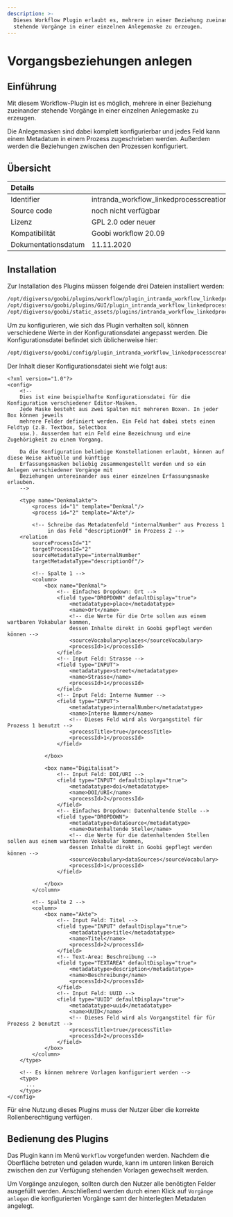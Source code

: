 ```yaml
---
description: >-
  Dieses Workflow Plugin erlaubt es, mehrere in einer Beziehung zueinander
  stehende Vorgänge in einer einzelnen Anlegemaske zu erzeugen.
---
```


# Vorgangsbeziehungen anlegen

## Einführung

Mit diesem Workflow-Plugin ist es möglich, mehrere in einer Beziehung zueinander stehende Vorgänge in einer einzelnen Anlegemaske zu erzeugen.

Die Anlegemasken sind dabei komplett konfigurierbar und jedes Feld kann einem Metadatum in einem Prozess zugeschrieben werden. Außerdem werden die Beziehungen zwischen den Prozessen konfiguriert.

## Übersicht

| Details |  |
| :--- | :--- |
| Identifier | intranda\_workflow\_linkedprocesscreation |
| Source code | noch nicht verfügbar |
| Lizenz | GPL 2.0 oder neuer |
| Kompatibilität | Goobi workflow 20.09 |
| Dokumentationsdatum | 11.11.2020 |

## Installation

Zur Installation des Plugins müssen folgende drei Dateien installiert werden:

```bash
/opt/digiverso/goobi/plugins/workflow/plugin_intranda_workflow_linkedprocesscreation.jar
/opt/digiverso/goobi/plugins/GUI/plugin_intranda_workflow_linkedprocesscreation-GUI.jar
/opt/digiverso/goobi/static_assets/plugins/intranda_workflow_linkedprocesscreation/js/app.js
```

Um zu konfigurieren, wie sich das Plugin verhalten soll, können verschiedene Werte in der Konfigurationsdatei angepasst werden. Die Konfigurationsdatei befindet sich üblicherweise hier:

```bash
/opt/digiverso/goobi/config/plugin_intranda_workflow_linkedprocesscreation.xml
```

Der Inhalt dieser Konfigurationsdatei sieht wie folgt aus:

```markup
<?xml version="1.0"?>
<config>
	<!--
	Dies ist eine beispielhafte Konfigurationsdatei für die Konfiguration verschiedener Editor-Masken.
	Jede Maske besteht aus zwei Spalten mit mehreren Boxen. In jeder Box können jeweils
	mehrere Felder definiert werden. Ein Feld hat dabei stets einen Feldtyp (z.B. Textbox, Selectbox
	usw.). Ausserdem hat ein Feld eine Bezeichnung und eine Zugehörigkeit zu einem Vorgang.

	Da die Konfiguration beliebige Konstellationen erlaubt, können auf diese Weise aktuelle und künftige
	Erfassungsmasken beliebig zusammengestellt werden und so ein Anlegen verschiedener Vorgänge mit
	Beziehungen untereinander aus einer einzelnen Erfassungsmaske erlauben.
	-->

	<type name="Denkmalakte">
		<process id="1" template="Denkmal"/>
		<process id="2" template="Akte"/>

		<!-- Schreibe das Metadatenfeld "internalNumber" aus Prozess 1
		     in das Feld "descriptionOf" in Prozess 2 -->
    <relation
        sourceProcessId="1"
        targetProcessId="2"
        sourceMetadataType="internalNumber"
        targetMetadataType="descriptionOf"/>

		<!-- Spalte 1 -->
		<column>
			<box name="Denkmal">
				<!-- Einfaches Dropdown: Ort -->
				<field type="DROPDOWN" defaultDisplay="true">
					<metadatatype>place</metadatatype>
					<name>Ort</name>
					<!-- die Werte für die Orte sollen aus einem wartbaren Vokabular kommen,
					dessen Inhalte direkt in Goobi gepflegt werden können -->
					<sourceVocabulary>places</sourceVocabulary>
					<processId>1</processId>
				</field>
				<!-- Input Feld: Strasse -->
				<field type="INPUT">
					<metadatatype>street</metadatatype>
					<name>Strasse</name>
					<processId>1</processId>
				</field>
				<!-- Input Feld: Interne Nummer -->
				<field type="INPUT">
					<metadatatype>internalNumber</metadatatype>
					<name>Interne Nummer</name>
					<!-- Dieses Feld wird als Vorgangstitel für Prozess 1 benutzt -->
					<processTitle>true</processTitle>
					<processId>1</processId>
				</field>

			</box>

			<box name="Digitalisat">
				<!-- Input Feld: DOI/URI -->
				<field type="INPUT" defaultDisplay="true">
					<metadatatype>doi</metadatatype>
					<name>DOI/URI</name>
					<processId>2</processId>
				</field>
				<!-- Einfaches Dropdown: Datenhaltende Stelle -->
				<field type="DROPDOWN">
					<metadatatype>dataSource</metadatatype>
					<name>Datenhaltende Stelle</name>
					<!-- die Werte für die datenhaltenden Stellen sollen aus einem wartbaren Vokabular kommen,
					dessen Inhalte direkt in Goobi gepflegt werden können -->
					<sourceVocabulary>dataSources</sourceVocabulary>
					<processId>1</processId>
				</field>

			</box>
		</column>

		<!-- Spalte 2 -->
		<column>
			<box name="Akte">
				<!-- Input Feld: Titel -->
				<field type="INPUT" defaultDisplay="true">
					<metadatatype>title</metadatatype>
					<name>Titel</name>
					<processId>2</processId>
				</field>
				<!-- Text-Area: Beschreibung -->
				<field type="TEXTAREA" defaultDisplay="true">
					<metadatatype>description</metadatatype>
					<name>Beschreibung</name>
					<processId>2</processId>
				</field>
				<!-- Input Feld: UUID -->
				<field type="UUID" defaultDisplay="true">
					<metadatatype>uuid</metadatatype>
					<name>UUID</name>
					<!-- Dieses Feld wird als Vorgangstitel für für Prozess 2 benutzt -->
					<processTitle>true</processTitle>
					<processId>2</processId>
				</field>
			</box>
		</column>
	</type>

	<!-- Es können mehrere Vorlagen konfiguriert werden -->
	<type>
	  ...
	</type>
</config>
```

Für eine Nutzung dieses Plugins muss der Nutzer über die korrekte Rollenberechtigung verfügen.

## Bedienung des Plugins

Das Plugin kann im Menü `Workflow` vorgefunden werden. Nachdem die Oberfläche betreten und geladen wurde, kann im unteren linken Bereich zwischen den zur Verfügung stehenden Vorlagen gewechselt werden.

Um Vorgänge anzulegen, sollten durch den Nutzer alle benötigten Felder ausgefüllt werden. Anschließend werden durch einen Klick auf `Vorgänge anlegen` die konfigurierten Vorgänge samt der hinterlegten Metadaten angelegt.
